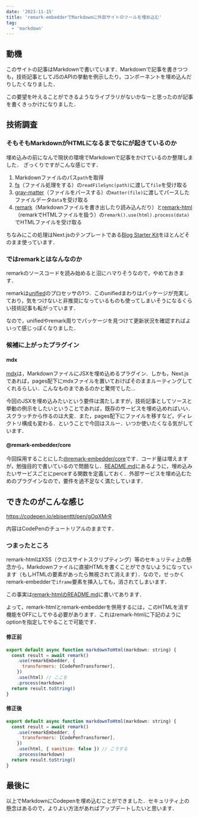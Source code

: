 ```yaml
---
date: '2023-11-15'
title: 'remark-embedderでMarkdownに外部サイトのツールを埋め込む'
tag:
  - 'markdown'
---
```


## 動機

このサイトの記事はMarkdownで書いています．Markdownで記事を書きつつも，技術記事としてJSのAPIの挙動を例示したり，コンポーネントを埋め込んだりしたくなりました．

この要望を叶えることができるようなライブラリがないかなーと思ったのが記事を書くきっかけになりました．

## 技術調査

### そもそもMarkdownがHTMLになるまでなにが起きているのか

埋め込みの前になんで現状の環境でMarkdownで記事をかけているのか整理しました．
ざっくりですがこんな感じです．

1. Markdownファイルのパス`path`を取得
2. [fs](https://www.npmjs.com/package/fs)（ファイル処理をする）の`readFileSync(path)`に渡して`file`を受け取る
3. [gray-matter](https://www.npmjs.com/package/gray-matter)（ファイルをパースする）の`matter(file)`に渡してパースしたファイルデータ`data`を受け取る
4. [remark](https://www.npmjs.com/package/remark)（Markdownファイルを書き出したり読み込んだり）と[remark-html](https://www.npmjs.com/package/remark-html)（remarkでHTMLファイルを扱う）の`remark().use(html).process(data)`でHTMLファイルを受け取る

ちなみにこの処理はNext.jsのテンプレートである[Blog Starter Kit](https://vercel.com/templates/next.js/blog-starter-kit)をほとんどそのまま使っています．

### ではremarkとはなんなのか

remarkのソースコードを読み始めると沼にハマりそうなので，やめておきます．

remarkは[unified](https://github.com/unifiedjs/unified)のプロセッサの1つ．このunifiedまわりはパッケージが充実しており，気をつけないと非推奨になっているものも使ってしまいそうになるくらい技術記事も転がっています．

なので，unifiedやremark周りでパッケージを見つけて更新状況を確認すればよいって感じっぽくなりました．

### 候補に上がったプラグイン

#### mdx

[mdx](https://mdxjs.com/)は，MarkdownファイルにJSXを埋め込めるプラグイン．しかも，Next.jsであれば，pages配下にmdxファイルを置いておけばそのままルーティングしてくれるらしい．こんなものまであるのかと驚愕でした...

今回のJSXを埋め込みたいという要件は満たしますが，技術記事としてソースと挙動の例示をしたいということであれば，既存のサービスを埋め込めればいい．スクラッチから作るのは大変．また，pages配下にファイルを移すなど，ディレクトリ構成も変わる．ということで今回はスルー．いつか使いたくなる気がしています．

#### @remark-embedder/core

今回採用することにした[@remark-embedder/core](https://www.npmjs.com/package/@remark-embedder/core)です．コード量は増えますが，勉強目的で書いているので問題なし．[README.md](https://github.com/remark-embedder/core)にあるように，埋め込みたいサービスごとにperceする関数を定義しておく．外部サービスを埋め込むためのプラグインなので，要件を過不足なく満たしています．

## できたのがこんな感じ

https://codepen.io/ebisenttt/pen/gOqXMrR

内容はCodePenのチュートリアルのままです．

### つまったところ

remark-htmlはXSS（クロスサイトスクリプティング）等のセキュリティ上の懸念から，Markdownファイルに直接HTMLを書くことができないようになっています（もしHTMLの要素があったら無視されて消えます）．なので，せっかくremark-embedderで`iframe`要素を挿入しても，消されてしまいます．

この事実は[remark-htmlのREADME.md](https://github.com/remarkjs/remark-html#options)に書いてあります．

よって，remark-htmlとremark-embedderを併用するには，このHTMLを消す機能をOFFにしてやる必要があります．これはremark-htmlに下記のようにoptionを指定してやることで可能です．

#### 修正前

```javascript
export default async function markdownToHtml(markdown: string) {
  const result = await remark()
    .use(remarkEmbedder, {
      transformers: [CodePenTransformer],
    })
    .use(html) // ここを
    .process(markdown)
  return result.toString()
}
```

#### 修正後

```javascript
export default async function markdownToHtml(markdown: string) {
  const result = await remark()
    .use(remarkEmbedder, {
      transformers: [CodePenTransformer],
    })
    .use(html, { sanitize: false }) // こうする
    .process(markdown)
  return result.toString()
}
```

## 最後に

以上でMarkdownにCodepenを埋め込むことができました．セキュリティ上の懸念はあるので，よりよい方法があればアップデートしたいと思います．
